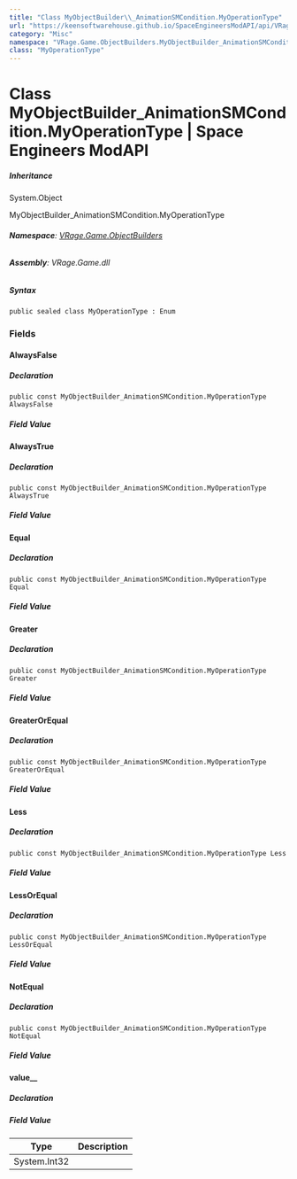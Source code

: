 ```yaml
---
title: "Class MyObjectBuilder\\_AnimationSMCondition.MyOperationType"
url: "https://keensoftwarehouse.github.io/SpaceEngineersModAPI/api/VRage.Game.ObjectBuilders.MyObjectBuilder_AnimationSMCondition.MyOperationType.html"
category: "Misc"
namespace: "VRage.Game.ObjectBuilders.MyObjectBuilder_AnimationSMCondition"
class: "MyOperationType"
---
```


# Class MyObjectBuilder\_AnimationSMCondition.MyOperationType | Space Engineers ModAPI

##### Inheritance

System.Object

MyObjectBuilder\_AnimationSMCondition.MyOperationType

###### **Namespace**: [VRage.Game.ObjectBuilders](https://keensoftwarehouse.github.io/SpaceEngineersModAPI/api/VRage.Game.ObjectBuilders.html)

###### **Assembly**: VRage.Game.dll

##### Syntax

```
public sealed class MyOperationType : Enum
```

### [](#fields)Fields

#### [](#VRage_Game_ObjectBuilders_MyObjectBuilder_AnimationSMCondition_MyOperationType_AlwaysFalse)AlwaysFalse

##### Declaration

```
public const MyObjectBuilder_AnimationSMCondition.MyOperationType AlwaysFalse
```

##### Field Value

#### [](#VRage_Game_ObjectBuilders_MyObjectBuilder_AnimationSMCondition_MyOperationType_AlwaysTrue)AlwaysTrue

##### Declaration

```
public const MyObjectBuilder_AnimationSMCondition.MyOperationType AlwaysTrue
```

##### Field Value

#### [](#VRage_Game_ObjectBuilders_MyObjectBuilder_AnimationSMCondition_MyOperationType_Equal)Equal

##### Declaration

```
public const MyObjectBuilder_AnimationSMCondition.MyOperationType Equal
```

##### Field Value

#### [](#VRage_Game_ObjectBuilders_MyObjectBuilder_AnimationSMCondition_MyOperationType_Greater)Greater

##### Declaration

```
public const MyObjectBuilder_AnimationSMCondition.MyOperationType Greater
```

##### Field Value

#### [](#VRage_Game_ObjectBuilders_MyObjectBuilder_AnimationSMCondition_MyOperationType_GreaterOrEqual)GreaterOrEqual

##### Declaration

```
public const MyObjectBuilder_AnimationSMCondition.MyOperationType GreaterOrEqual
```

##### Field Value

#### [](#VRage_Game_ObjectBuilders_MyObjectBuilder_AnimationSMCondition_MyOperationType_Less)Less

##### Declaration

```
public const MyObjectBuilder_AnimationSMCondition.MyOperationType Less
```

##### Field Value

#### [](#VRage_Game_ObjectBuilders_MyObjectBuilder_AnimationSMCondition_MyOperationType_LessOrEqual)LessOrEqual

##### Declaration

```
public const MyObjectBuilder_AnimationSMCondition.MyOperationType LessOrEqual
```

##### Field Value

#### [](#VRage_Game_ObjectBuilders_MyObjectBuilder_AnimationSMCondition_MyOperationType_NotEqual)NotEqual

##### Declaration

```
public const MyObjectBuilder_AnimationSMCondition.MyOperationType NotEqual
```

##### Field Value

#### [](#VRage_Game_ObjectBuilders_MyObjectBuilder_AnimationSMCondition_MyOperationType_value__)value\_\_

##### Declaration

##### Field Value

| Type | Description |
| --- | --- |
| System.Int32 |     |